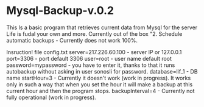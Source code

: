# Mysql-Backup-v.0.2
This Is a basic program that retrieves current data from Mysql for the server Life is fudal your own and more. 
Currently out of the box 
"2. Schedule automatic backups - Currently does not work 100%.

Insruction!
file config.txt
server=217.226.60.100 - server IP or 127.0.0.1
port=3306 - port default 3306
user=root - user name default root
password=mypassword - you have to enter it, thanks to that it runs autobackup without asking in user sonosli for password.
database=lif_1 - DB name
startHour=3 - Currently it doesn't work (work in progress). It works only in such a way that when you set the hour it will make a backup at this current hour and then the program stops.
backupInterval=4 - Currently not fully operational (work in progress).